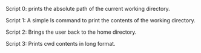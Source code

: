 Script 0: prints the absolute path of the current working directory.

Script 1: A simple ls command to print the contents of the working directory.

Script 2: Brings the user back to the home directory.

Script 3: Prints cwd contents in long format.